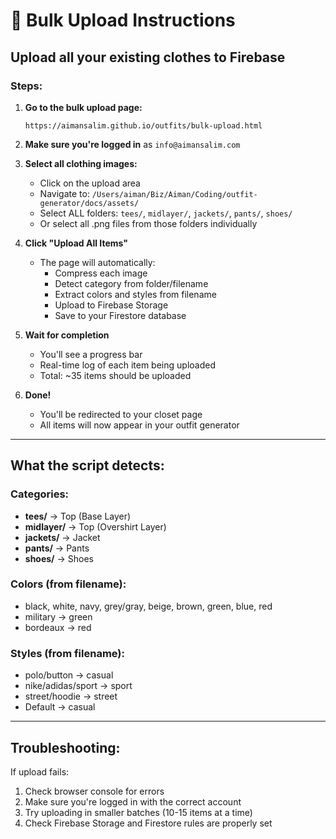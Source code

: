 # 🚀 Bulk Upload Instructions

## Upload all your existing clothes to Firebase

### Steps:

1. **Go to the bulk upload page:**
   ```
   https://aimansalim.github.io/outfits/bulk-upload.html
   ```

2. **Make sure you're logged in** as `info@aimansalim.com`

3. **Select all clothing images:**
   - Click on the upload area
   - Navigate to: `/Users/aiman/Biz/Aiman/Coding/outfit-generator/docs/assets/`
   - Select ALL folders: `tees/`, `midlayer/`, `jackets/`, `pants/`, `shoes/`
   - Or select all .png files from those folders individually

4. **Click "Upload All Items"**
   - The page will automatically:
     - Compress each image
     - Detect category from folder/filename
     - Extract colors and styles from filename
     - Upload to Firebase Storage
     - Save to your Firestore database
   
5. **Wait for completion**
   - You'll see a progress bar
   - Real-time log of each item being uploaded
   - Total: ~35 items should be uploaded

6. **Done!**
   - You'll be redirected to your closet page
   - All items will now appear in your outfit generator

---

## What the script detects:

### Categories:
- **tees/** → Top (Base Layer)
- **midlayer/** → Top (Overshirt Layer)
- **jackets/** → Jacket
- **pants/** → Pants
- **shoes/** → Shoes

### Colors (from filename):
- black, white, navy, grey/gray, beige, brown, green, blue, red
- military → green
- bordeaux → red

### Styles (from filename):
- polo/button → casual
- nike/adidas/sport → sport
- street/hoodie → street
- Default → casual

---

## Troubleshooting:

If upload fails:
1. Check browser console for errors
2. Make sure you're logged in with the correct account
3. Try uploading in smaller batches (10-15 items at a time)
4. Check Firebase Storage and Firestore rules are properly set

